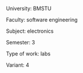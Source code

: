 University: BMSTU

Faculty: software engineering

Subject: electronics

Semester: 3

Type of work: labs

Variant: 4
